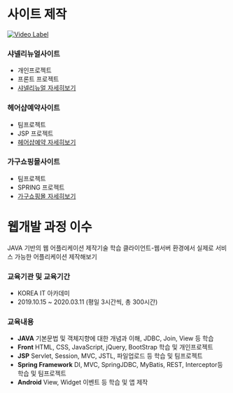 # 사이트 제작

[![Video Label](http://img.youtube.com/vi/mSPIRWIJYC0/0.jpg)](https://youtu.be/mSPIRWIJYC0?t=0s)
### 샤넬리뉴얼사이트
- 개인프로젝트
- 프론트 프로젝트
- [샤넬리뉴얼 자세히보기](https://github.com/odh4145/chanel)

### 헤어샵예약사이트
- 팀프로젝트
- JSP 프로젝트
- [헤어샵예약 자세히보기](https://github.com/odh4145/bookinghairshop)

### 가구쇼핑몰사이트
- 팀프로젝트
- SPRING 프로젝트
- [가구쇼핑몰 자세히보기](https://github.com/odh4145/solohomes)



# 웹개발 과정 이수
JAVA 기반의 웹 어플리케이션 제작기술 학습
클라이언트-웹서버  환경에서 실제로 서비스 가능한 어플리케이션 제작해보기

### 교육기관 및 교육기간
- KOREA IT 아카데미
- 2019.10.15 ~ 2020.03.11 (평일 3시간씩, 총 300시간)

### 교육내용
- **JAVA**
기본문법 및 객체지향에 대한 개념과 이해, JDBC, Join, View 등 학습
- **Front**
HTML, CSS, JavaScript, jQuery, BootStrap 학습 및 개인프로젝트
- **JSP**
Servlet, Session, MVC, JSTL, 파일업로드 등 학습 및 팀프로젝트
- **Spring Framework**
DI, MVC, SpringJDBC, MyBatis, REST, Interceptor등 학습 및 팀프로젝트
- **Android**
View, Widget 이벤트 등 학습 및 앱 제작
